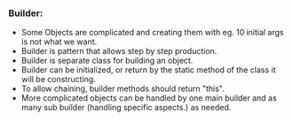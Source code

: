 ### Builder:

* Some Objects are complicated and creating them with eg. 10 initial args is not what we want.
* Builder is pattern that allows step by step production.
* Builder is separate class for building an object.
* Builder can be initialized, or return by the static method of the class it will be constructing.
* To allow chaining, builder methods should return "this".
* More complicated objects can be handled by one main builder and as many sub builder (handling specific aspects.) as needed.